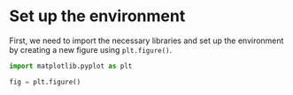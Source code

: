 # Set up the environment

First, we need to import the necessary libraries and set up the environment by creating a new figure using `plt.figure()`.

```python
import matplotlib.pyplot as plt

fig = plt.figure()
```
